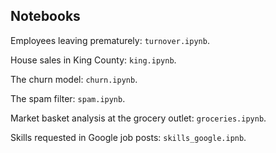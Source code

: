## Notebooks

Employees leaving prematurely: `turnover.ipynb`.

House sales in King County: `king.ipynb`.

The churn model: `churn.ipynb`.

The spam filter: `spam.ipynb`.

Market basket analysis at the grocery outlet: `groceries.ipynb`.

Skills requested in Google job posts: `skills_google.ipnb`.
